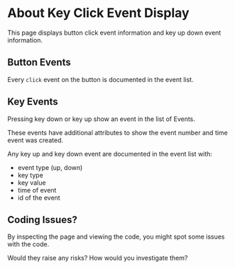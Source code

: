 # About Key Click Event Display

<div class="explanation">
        <p>This page displays button click event information and key up down event information.
        </p>
</div>

<!-- TOC -->

## Button Events

Every `click` event on the button is documented in the event list.

## Key Events

Pressing key down or key up show an event in the list of Events.

These events have additional attributes to show the event number and time event was created.

Any key up and key down event are documented in the event list with:

- event type (up, down)
- key type
- key value
- time of event
- id of the event

## Coding Issues?

By inspecting the page and viewing the code, you might spot some issues with the code.

Would they raise any risks? How would you investigate them?


